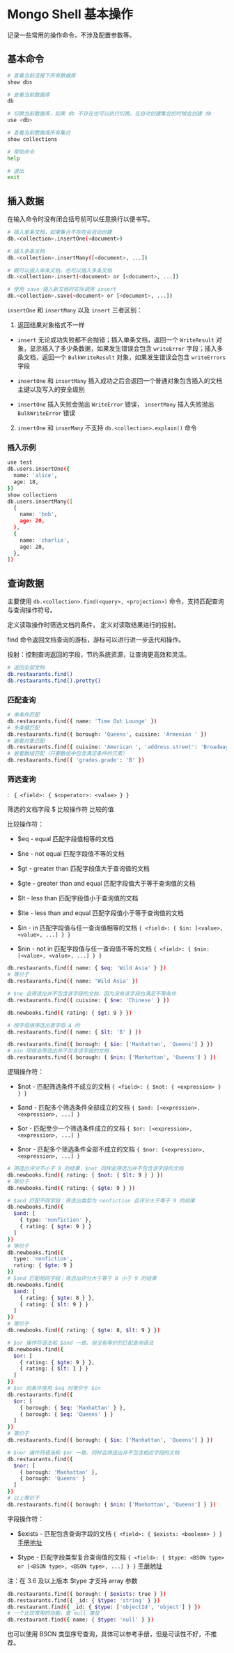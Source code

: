 # Mongo Shell 基本操作

记录一些常用的操作命令，不涉及配置参数等。

## 基本命令

```bash
# 查看当前连接下所有数据库
show dbs

# 查看当前数据库
db

# 切换当前数据库，如果 db 不存在也可以执行切换，在自动创建集合的时候会创建 db
use <db>

# 查看当前数据库所有集合
show collections

# 帮助命令
help

# 退出
exit
```

## 插入数据

在输入命令时没有闭合括号前可以任意换行以便书写。

```bash
# 插入单条文档，如果集合不存在会自动创建
db.<collection>.insertOne(<document>)

# 插入多条文档
db.<collection>.insertMany([<document>, ...])

# 既可以插入单条文档，也可以插入多条文档
db.<collection>.insert(<document> or [<document>, ...])

# 使用 save 插入新文档时实际调用 insert
db.<collection>.save(<document> or [<document>, ...])
```

`insertOne` 和 `insertMany` 以及 `insert` 三者区别：

1. 返回结果对象格式不一样

  - `insert` 无论成功失败都不会抛错；插入单条文档，返回一个 `WriteResult` 对象，显示插入了多少条数据，如果发生错误会包含 `writeError` 字段；插入多条文档，返回一个 `BulkWriteResult` 对象，如果发生错误会包含 `writeErrors` 字段

  - `insertOne` 和 `insertMany` 插入成功之后会返回一个普通对象包含插入的文档主键以及写入的安全级别

  - `insertOne` 插入失败会抛出 `WriteError` 错误， `insertMany` 插入失败抛出 `BulkWriteError` 错误

2. `insertOne` 和 `inserMany` 不支持 `db.<collection>.explain()` 命令

### 插入示例

```bash
use test
db.users.insertOne({
  name: 'alice',
  age: 18,
})
show collections
db.users.insertMany([
  {
    name: 'bob',
    age: 20,
  },
  {
    name: 'charlie',
    age: 20,
  },
])
```

## 查询数据

主要使用 `db.<collection>.find(<query>, <projection>)` 命令，支持匹配查询与查询操作符号。

<query> 定义读取操作时筛选文档的条件，<projection> 定义对读取结果进行的投射。

find 命令返回文档查询的游标，游标可以进行进一步迭代和操作。

投射：控制查询返回的字段，节约系统资源，让查询更高效和灵活。

```bash
# 返回全部文档
db.restaurants.find()
db.restaurants.find().pretty()
```

### 匹配查询

```bash
# 单条件匹配
db.restaurants.find({ name: 'Time Out Lounge' })
# 多条键匹配
db.restaurants.find({ borough: 'Queens', cuisine: 'Armenian ' })
# 嵌套对象匹配
db.restaurants.find({ cuisine: 'American ', 'address.street': 'Broadway' })
# 嵌套数组匹配（只要数组中包含满足条件的元素）
db.restaurants.find({ 'grades.grade': 'B' })
```

### 筛选查询

<query>: ` { <field>: { $<operator>: <value> } }`

<field> 筛选的文档字段
$<operator> 比较操作符
<value> 比较的值

比较操作符：

- $eq - equal 匹配字段值相等的文档

- $ne - not equal 匹配字段值不等的文档

- $gt - greater than 匹配字段值大于查询值的文档

- $gte - greater than and equal 匹配字段值大于等于查询值的文档

- $lt - less than 匹配字段值小于查询值的文档

- $lte - less than and equal 匹配字段值小于等于查询值的文档

- $in - in 匹配字段值与任一查询值相等的文档 `{ <field>: { $in: [<value>, <value>, ...] } }`

- $nin - not in 匹配字段值与任一查询值不等的文档 `{ <field>: { $nin: [<value>, <value>, ...] } }`

```bash
db.restaurants.find({ name: { $eq: 'Wild Asia' } })
# 等价于
db.restaurants.find({ name: 'Wild Asia' })

# $ne 会筛选出并不包含该字段的文档，因为没有该字段也满足不等条件
db.restaurants.find({ cuisine: { $ne: 'Chinese' } })

db.newbooks.find({ rating: { $gt: 9 } })

# 按字母排序选出首字母 A 的
db.restaurants.find({ name: { $lt: 'B' } })

db.restaurants.find({ borough: { $in: ['Manhattan', 'Queens'] } })
# nin 同样会筛选出并不包含该字段的文档
db.restaurants.find({ borough: { $nin: ['Manhattan', 'Queens'] } })
```

逻辑操作符：

- $not - 匹配筛选条件不成立的文档 `{ <field>: { $not: { <expression> } } }`

- $and - 匹配多个筛选条件全部成立的文档 `{ $and: [<expression>, <expression>, ...] }`

- $or - 匹配至少一个筛选条件成立的文档 `{ $or: [<expression>, <expression>, ...] }`

- $nor - 匹配多个筛选条件全部不成立的文档 `{ $nor: [<expression>, <expression>, ...] }`

```bash
# 筛选出评分不小于 8 的结果，$not 同样会筛选出并不包含该字段的文档
db.newbooks.find({ rating: { $not: { $lt: 9 } } })
# 等价于
db.newbooks.find({ rating: { $gte: 9 } })

# $and 匹配不同字段：筛选出类型为 nonfiction 且评分大于等于 9 的结果
db.newbooks.find({
  $and: [
    { type: 'nonfiction' },
    { rating: { $gte: 9 } }
  ]
})
# 等价于
db.newbooks.find({
  type: 'nonfiction',
  rating: { $gte: 9 }
})
# $and 匹配相同字段：筛选出评分大于等于 8 小于 9 的结果
db.newbooks.find({
  $and: [
    { rating: { $gte: 8 } },
    { rating: { $lt: 9 } }
  ]
})
# 等价于
db.newbooks.find({ rating: { $gte: 8, $lt: 9 } })

# $or 操作符语法和 $and 一致，但没有等价的匹配查询语法
db.newbooks.find({
  $or: [
    { rating: { $gte: 9 } },
    { rating: { $lt: 1 } }
  ]
})
# $or 的条件使用 $eq 时等价于 $in
db.restaurants.find({
  $or: [
    { borough: { $eq: 'Manhattan' } },
    { borough: { $eq: 'Queens' } }
  ]
})
# 等价于
db.restaurants.find({ borough: { $in: ['Manhattan', 'Queens'] } })

# $nor 操作符语法和 $or 一致，同样会筛选出并不包含相应字段的文档
db.restaurants.find({
  $nor: [
    { borough: 'Manhattan' },
    { borough: 'Queens' }
  ]
})
# 以上等价于
db.restaurants.find({ borough: { $nin: ['Manhattan', 'Queens'] } })
```

字段操作符：

- $exists - 匹配包含查询字段的文档 `{ <field>: { $exists: <boolean> } }` [手册地址](https://docs.mongodb.com/manual/reference/operator/query/exists/)

- $type - 匹配字段类型复合查询值的文档 `{ <field>: { $type: <BSON type> or [<BSON type>, <BSON type>, ...] } }` [手册地址](https://docs.mongodb.com/manual/reference/operator/query/type/)

注：在 3.6 及以上版本 $type 才支持 array 参数

```bash
db.restaurants.find({ borough: { $exists: true } })
db.restaurants.find({ _id: { $type: 'string' } })
db.restaurant.find({ _id: { $type: ['objectId', 'object'] } })
# 一个比较常用的功能，查 null 类型
db.restaurant.find({ name: { $type: 'null' } })
```

也可以使用 BSON 类型序号查询，具体可以参考手册，但是可读性不好，不推荐。
